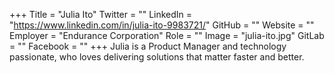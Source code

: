 +++
Title = "Julia Ito"
Twitter = ""
LinkedIn = "https://www.linkedin.com/in/julia-ito-9983721/"
GitHub = ""
Website = ""
Employer = "Endurance Corporation"
Role = ""
Image = "julia-ito.jpg"
GitLab = ""
Facebook = ""
+++
Julia is a Product Manager and technology passionate, who loves delivering solutions that matter faster and better.